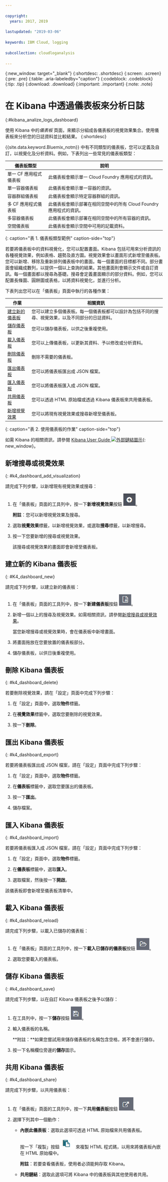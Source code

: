 ```yaml
---

copyright:
  years: 2017, 2019

lastupdated: "2019-03-06"

keywords: IBM Cloud, logging

subcollection: cloudloganalysis

---
```


{:new_window: target="_blank"}
{:shortdesc: .shortdesc}
{:screen: .screen}
{:pre: .pre}
{:table: .aria-labeledby="caption"}
{:codeblock: .codeblock}
{:tip: .tip}
{:download: .download}
{:important: .important}
{:note: .note}

# 在 Kibana 中透過儀表板來分析日誌
{:#kibana_analize_logs_dashboard}

使用 Kibana 中的*儀表板* 頁面，來顯示分組成各儀表板的視覺效果集合。使用儀表板來分析您的日誌資料並比較結果。
{:shortdesc}

{{site.data.keyword.Bluemix_notm}} 中有不同類型的儀表板，您可以定義及自訂，以視覺化及分析資料。例如，下表列出一些常見的儀表板類型：

|儀表板類型 |說明 |
|-------------------|-------------|
|單一 CF 應用程式儀表板|此儀表板會顯示單一 Cloud Foundry 應用程式的資訊。|
|單一容器儀表板 |此儀表板會顯示單一容器的資訊。|
|容器群組儀表板 |此儀表板會顯示特定容器群組的資訊。|
|多 CF 應用程式儀表板|此儀表板會顯示部署在相同空間中的所有 Cloud Foundry 應用程式的資訊。| 
|多容器儀表板|此儀表板會顯示部署在相同空間中的所有容器的資訊。|
|空間儀表板 |此儀表板會顯示空間中可用的記載資料。| 
{: caption="表 1. 儀表板類型範例" caption-side="top"}

若要將儀表板中的資料視覺化，您可以配置畫面。Kibana 包括可用來分析資訊的各種視覺效果，例如表格、趨勢及直方圖。視覺效果會以畫面形式新增至儀表板。您可以新增、移除及重新排列儀表板中的畫面。每一個畫面的目標都不同。部分畫面會組織成數列，以提供一個以上查詢的結果。其他畫面則會顯示文件或自訂資訊。每一個畫面都以搜尋為基礎。搜尋會定義畫面顯示的部分資料。例如，您可以配置長條圖、圓餅圖或表格，以將資料視覺化，並進行分析。  

下表列出您可以在「儀表板」頁面中執行的各種作業：

|作業 |相關資訊 |
|------|------------------|
|[建立新的儀表板](/docs/services/CloudLogAnalysis/kibana4?topic=cloudloganalysis-kibana_analize_logs_dashboard#K4_dashboard_new) |您可以建立多個儀表板。每一個儀表板都可以設計為包括不同的搜尋、視覺效果，以及不同部分的日誌資料。|
|[儲存儀表板](/docs/services/CloudLogAnalysis/kibana4?topic=cloudloganalysis-kibana_analize_logs_dashboard#k4_dashboard_save) |您可以儲存儀表板，以供之後重複使用。|
|[載入儀表板](/docs/services/CloudLogAnalysis/kibana4?topic=cloudloganalysis-kibana_analize_logs_dashboard#k4_dashboard_reload) |您可以上傳儀表板，以更新其資料、予以修改或分析資料。|
|[刪除儀表板](/docs/services/CloudLogAnalysis/kibana4?topic=cloudloganalysis-kibana_analize_logs_dashboard#k4_dashboard_delete) |刪除不需要的儀表板。|
|[匯出儀表板](/docs/services/CloudLogAnalysis/kibana4?topic=cloudloganalysis-kibana_analize_logs_dashboard#k4_dashboard_export) |您可以將儀表板匯出成 JSON 檔案。|
|[匯入儀表板](/docs/services/CloudLogAnalysis/kibana4?topic=cloudloganalysis-kibana_analize_logs_dashboard#k4_dashboard_import) |您可以將儀表板匯入成 JSON 檔案。|
| [共用儀表板](/docs/services/CloudLogAnalysis/kibana4?topic=cloudloganalysis-kibana_analize_logs_dashboard#k4_dashboard_share) |您可以透過 HTML 原始檔或透過 Kibana 儀表板來共用儀表板。|
|[新增視覺效果](/docs/services/CloudLogAnalysis/kibana4?topic=cloudloganalysis-kibana_analize_logs_dashboard#k4_dashboard_add_visualization) |您可以將現有視覺效果或搜尋新增至儀表板。|
{: caption="表 2. 使用儀表板的作業" caption-side="top"}

如需 Kibana 的相關資訊，請參閱 [Kibana User Guide ![外部鏈結圖示](../../../icons/launch-glyph.svg "外部鏈結圖示")](https://www.elastic.co/guide/en/kibana/4.1/index.html){: new_window}。

## 新增搜尋或視覺效果
{: #k4_dashboard_add_visualization}

請完成下列步驟，以新增現有視覺效果或搜尋：

1. 在「儀表板」頁面的工具列中，按一下**新增視覺效果**按鈕 ![新增視覺效果](images/k4_dash_add_visualization_icon.jpg "新增視覺效果")。

    **附註**：您可以新增視覺效果及搜尋。 

2. 選取**視覺效果**標籤，以新增視覺效果，或選取**搜尋**標籤，以新增搜尋。

3. 按一下您要新增的搜尋或視覺效果。

    該搜尋或視覺效果的畫面即會新增至儀表板。

## 建立新的 Kibana 儀表板
{: #K4_dashboard_new}

請完成下列步驟，以建立新的儀表板：

1. 在「儀表板」頁面的工具列中，按一下**新建儀表板**按鈕 ![新建儀表板](images/k4_dash_new_icon.jpg "新建儀表板")。

2. 新增一個以上的搜尋及視覺效果。如需相關資訊，請參閱[新增搜尋或視覺效果](/docs/services/CloudLogAnalysis/kibana4?topic=cloudloganalysis-logging_kibana_visualizations#logging_k4_visualizations_create)。

    當您新增搜尋或視覺效果時，會在儀表板中新增畫面。

3. 將畫面拖放在您要放置的儀表板部分。
 
4. 儲存儀表板，以供日後重複使用。 

## 刪除 Kibana 儀表板
{: #k4_dashboard_delete}

若要刪除視覺效果，請在「設定」頁面中完成下列步驟：

1. 在「設定」頁面中，選取**物件**標籤。

2. 在**視覺效果**標籤中，選取您要刪除的視覺效果。

3. 按一下**刪除**。

## 匯出 Kibana 儀表板
{: #k4_dashboard_export}

若要將儀表板匯出成 JSON 檔案，請在「設定」頁面中完成下列步驟：

1. 在「設定」頁面中，選取**物件**標籤。

2. 在**儀表板**標籤中，選取您要匯出的儀表板。

3. 按一下**匯出**。

4. 儲存檔案。

## 匯入 Kibana 儀表板
{: #k4_dashboard_import}

若要將儀表板匯入成 JSON 檔案，請在「設定」頁面中完成下列步驟：

1. 在「設定」頁面中，選取**物件**標籤。

2. 在**儀表板**標籤中，選取**匯入**。

3. 選取檔案，然後按一下**開啟**。

該儀表板即會新增至儀表板清單中。

## 載入 Kibana 儀表板
{: #k4_dashboard_reload}

請完成下列步驟，以載入已儲存的儀表板：

1. 在「儀表板」頁面的工具列中，按一下**載入已儲存的儀表板**按鈕 ![載入已儲存的儀表板](images/k4_dash_load_icon.jpg "載入已儲存的儀表板")。

2. 選取您要載入的儀表板。 

## 儲存 Kibana 儀表板
{: #k4_dashboard_save}

請完成下列步驟，以在自訂 Kibana 儀表板之後予以儲存：

1. 在工具列中，按一下**儲存**按鈕 ![儲存儀表板](images/k4_dash_save_icon.jpg "儲存儀表板")。

2. 輸入儀表板的名稱。

    **附註：**如果您嘗試用來儲存儀表板的名稱包含空格，將不會進行儲存。

3. 按一下名稱欄位旁邊的**儲存**圖示。

## 共用 Kibana 儀表板
{: #k4_dashboard_share}

請完成下列步驟，以共用儀表板：

1. 在「儀表板」頁面的工具列中，按一下**共用儀表板**按鈕 ![共用儀表板](images/k4_dash_share_icon.jpg "共用儀表板")。

2. 選擇下列其中一個動作：

    * **內嵌此儀表板**：選取此選項可透過 HTML 原始檔來共用儀表板。 
    
        按一下「複製」按鈕 ![複製到剪貼簿](images/k4_copy_to_clipboard.jpg "複製到剪貼簿") 來複製 HTML 程式碼，以用來將儀表板內嵌在 HTML 原始檔中。 
        
        **附註**：若要查看儀表板，使用者必須能夠存取 Kibana。
	
    * **共用鏈結**：選取此選項可將 Kibana 中的儀表板與其他使用者共用。



